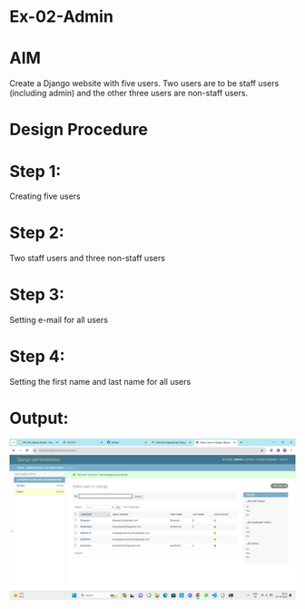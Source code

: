 # Ex-02-Admin

# AIM
Create a Django website with five users. Two users are to be staff users (including admin) and the other three users are non-staff users.
# Design Procedure
# Step 1:
Creating five users
# Step 2:
Two staff users and three non-staff users
# Step 3:
Setting e-mail for all users
# Step 4:
Setting the first name and last name for all users
# Output:
![Alt text](django.png)


